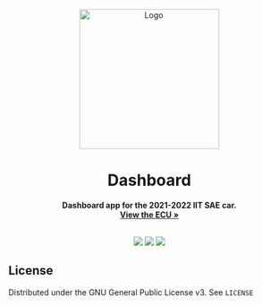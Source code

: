 <div align="center">
<img src="" alt="Logo" width="250" height="250">

# Dashboard
<p>
  <b>Dashboard app for the 2021-2022 IIT SAE car.</b>
  <br/>
  <a href="https://github.com/Illinois-Tech-Motorsports/IIT-SAE-ECU"><strong>View the ECU »</strong></a>
  <br/><br/>
</p>

[![](https://github.com/illinois-tech-motorsports/dashboard-2022/actions/workflows/build.yml/badge.svg)](https://github.com/illinois-tech-motorsports/dashboard-2022/actions/workflows/build.yml)
[![](https://img.shields.io/github/license/illinois-tech-motorsports/dashboard-2022)](https://github.com/illinois-tech-motorsports/dashboard-2022/blob/main/LICENSE)
[![](https://img.shields.io/tokei/lines/github/illinois-tech-motorsports/dashboard-2022)](https://github.com/illinois-tech-motorsports/dashboard-2022)
</div>

## License
Distributed under the GNU General Public License v3. See `LICENSE`